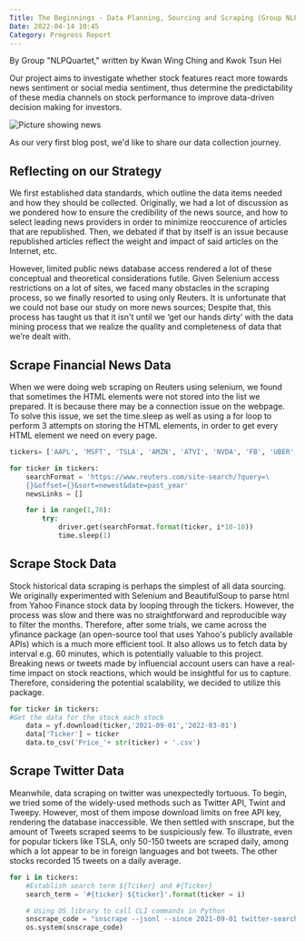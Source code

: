 ```yaml
---
Title: The Beginnings - Data Planning, Sourcing and Scraping (Group NLPQuartet) 
Date: 2022-04-14 10:45
Category: Progress Report
---
```


By Group "NLPQuartet," written by Kwan Wing Ching and Kwok Tsun Hei

Our project aims to investigate whether stock features react more towards news sentiment or social media sentiment, thus determine the predictability of these media channels on stock performance to improve data-driven decision making for investors. 

![Picture showing news]({static}/images/group-NLPQuartet-News.jpg)



As our very first blog post, we'd like to share our data collection journey. 

## Reflecting on our Strategy

We first established data standards, which outline the data items needed and how they should be collected. Originally, we had a lot of discussion as we pondered how to ensure the credibility of the news source, and how to select leading news providers in order to minimize reoccurence of articles that are republished. Then, we debated if that by itself is an issue because republished articles reflect the weight and impact of said articles on the Internet, etc. 

However, limited public news database access rendered a lot of these conceptual and theoretical considerations futile. Given Selenium access restrictions on a lot of sites, we faced many obstacles in the scraping process, so we finally resorted to using only Reuters. It is unfortunate that we could not base our study on more news sources; Despite that, this process has taught us that it isn't until we ‘get our hands dirty’ with the data mining process that we realize the quality and completeness of data that we’re dealt with. 

## Scrape Financial News Data

When we were doing web scraping on Reuters using selenium, we found that sometimes the HTML elements were not stored into the list we prepared. It is because there may be a connection issue on the webpage. To solve this issue, we set the time.sleep as well as using a for loop to perform 3 attempts on storing the HTML elements, in order to get every HTML element we need on every page.


```python
tickers= ['AAPL', 'MSFT', 'TSLA', 'AMZN', 'ATVI', 'NVDA', 'FB', 'UBER', 'V', 'MA', 'AVGO', 'CSCO', 'ADBE', 'CRM', 'AMD', 'INTC', 'NFLX']

for ticker in tickers: 
    searchFormat = 'https://www.reuters.com/site-search/?query=\
    {}&offset={}&sort=newest&date=past_year'  
    newsLinks = []

    for i in range(1,70):
        try: 
            driver.get(searchFormat.format(ticker, i*10-10))
            time.sleep(1) 
```

## Scrape Stock Data
Stock historical data scraping is perhaps the simplest of all data sourcing. We originally experimented with Selenium and BeautifulSoup to parse html from Yahoo Finance stock data by looping through the tickers. However, the process was slow and there was no straightforward and reproducible way to filter the months. Therefore, after some trials, we came across the yfinance package (an open-source tool that uses Yahoo's publicly available APIs) which is a much more efficient tool. It also allows us to fetch data by interval e.g. 60 minutes, which is potentially valuable to this project. Breaking news or tweets made by influencial account users can have a real-time impact on stock reactions, which would be insightful for us to capture. Therefore, considering the potential scalability, we decided to utilize this package. 


```python
for ticker in tickers:
#Get the data for the stock each stock
    data = yf.download(ticker,'2021-09-01','2022-03-01')
    data['Ticker'] = ticker
    data.to_csv('Price_'+ str(ticker) + '.csv')
```

## Scrape Twitter Data

Meanwhile, data scraping on twitter was unexpectedly tortuous. To begin, we tried some of the widely-used methods such as Twitter API, Twint and Tweepy. However, most of them impose download limits on free API key, rendering the database inaccessible. We then settled with snscrape, but the amount of Tweets scraped seems to be suspiciously few. To illustrate, even for popular tickers like TSLA, only 50-150 tweets are scraped daily, among which a lot appear to be in foreign languages and bot tweets. The other stocks recorded 15 tweets on a daily average.

```python
for i in tickers:
    #Establish search term ${Tciker} and #{Ticker}
    search_term = '#{ticker} ${ticker}'.format(ticker = i)

    # Using OS library to call CLI commands in Python
    snscrape_code = "snscrape --jsonl --since 2021-09-01 twitter-search \"{x} until:2022-03-01\" > {ticker}_tweetps.json".format(x = search_term, ticker = i)
    os.system(snscrape_code)
```
